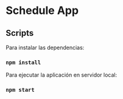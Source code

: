 # Schedule App

## Scripts

Para instalar las dependencias:
### `npm install`

Para ejecutar la aplicación en servidor local:
### `npm start`


